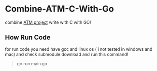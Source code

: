 # Combine-ATM-C-With-Go

combine [ATM project](https://github.com/NoobforAl/Simple-ATM-With-C) write with C with GO!

## How Run Code

for run code you need have gcc and linux os ( i not tested in windows and mac) and check submodule download and run this command!

> go run main.go
